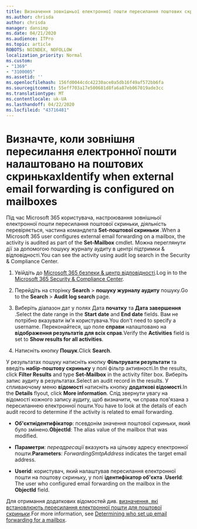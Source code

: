 ```yaml
---
title: Визначення зовнішньої електронної пошти пересилання поштових скриньок у журналах аудиту
ms.author: chrisda
author: chrisda
manager: dansimp
ms.date: 04/21/2020
ms.audience: ITPro
ms.topic: article
ROBOTS: NOINDEX, NOFOLLOW
localization_priority: Normal
ms.custom:
- "1369"
- "3100005"
ms.assetid: ''
ms.openlocfilehash: 156fd0044cdc42230ace0a5db16f49af572bb6fa
ms.sourcegitcommit: 55eff703a17e500681d8fa6a87eb067019ade3cc
ms.translationtype: MT
ms.contentlocale: uk-UA
ms.lasthandoff: 04/22/2020
ms.locfileid: "43716481"
---
```

# <a name="identify-when-external-email-forwarding-is-configured-on-mailboxes"></a><span data-ttu-id="9b29f-102">Визначте, коли зовнішня пересилання електронної пошти налаштовано на поштових скриньках</span><span class="sxs-lookup"><span data-stu-id="9b29f-102">Identify when external email forwarding is configured on mailboxes</span></span>

<span data-ttu-id="9b29f-103">Під час Microsoft 365 користувача, настроювання зовнішньої електронної пошти пересилання поштової скриньки, діяльність перевіряється, частина командлета **Set-поштової скриньки** .</span><span class="sxs-lookup"><span data-stu-id="9b29f-103">When a Microsoft 365 user configures external email forwarding on a mailbox, the activity is audited as part of the **Set-Mailbox** cmdlet.</span></span> <span data-ttu-id="9b29f-104">Можна переглянути дії за допомогою пошуку журналу аудиту в центрі підтримки & відповідності.</span><span class="sxs-lookup"><span data-stu-id="9b29f-104">You can see the activity using audit log search in the Security & Compliance Center.</span></span>

1. <span data-ttu-id="9b29f-105">Увійдіть до [Microsoft 365 безпеки & центр відповідності](https://protection.office.com/).</span><span class="sxs-lookup"><span data-stu-id="9b29f-105">Log in to the [Microsoft 365 Security & Compliance Center](https://protection.office.com/).</span></span>

2. <span data-ttu-id="9b29f-106">Перейдіть на сторінку **Search** > **пошуку журналу аудиту** пошуку.</span><span class="sxs-lookup"><span data-stu-id="9b29f-106">Go to the **Search** > **Audit log search** page.</span></span>

3. <span data-ttu-id="9b29f-107">Виберіть діапазон дат у полях Дата **початку** та **Дата завершення** .</span><span class="sxs-lookup"><span data-stu-id="9b29f-107">Select the date range in the **Start date** and **End date** fields.</span></span> <span data-ttu-id="9b29f-108">Вам не потрібно вказувати ім'я користувача.</span><span class="sxs-lookup"><span data-stu-id="9b29f-108">You don't need to specify a username.</span></span> <span data-ttu-id="9b29f-109">Переконайтеся, що поле **справи** налаштовано на **відображення результатів для всіх справ**.</span><span class="sxs-lookup"><span data-stu-id="9b29f-109">Verify the **Activities** field is set to **Show results for all activities**.</span></span>

4. <span data-ttu-id="9b29f-110">Натисніть кнопку **Пошук**.</span><span class="sxs-lookup"><span data-stu-id="9b29f-110">Click **Search**.</span></span>

<span data-ttu-id="9b29f-111">У результатах пошуку натисніть кнопку **Фільтрувати результати** та введіть **набір-поштову скриньку** у полі фільтр активності.</span><span class="sxs-lookup"><span data-stu-id="9b29f-111">In the results, click **Filter Results** and type **Set-Mailbox** in the activity filter box.</span></span> <span data-ttu-id="9b29f-112">Виберіть запис аудиту в результатах.</span><span class="sxs-lookup"><span data-stu-id="9b29f-112">Select an audit record in the results.</span></span> <span data-ttu-id="9b29f-113">У спливаючому меню **відомості** натисніть кнопку **додаткові відомості**.</span><span class="sxs-lookup"><span data-stu-id="9b29f-113">In the **Details** flyout, click **More information**.</span></span> <span data-ttu-id="9b29f-114">Слід звернути увагу на відомості кожного запису аудиту, щоб визначити, чи справа пов'язана з пересиланнею електронної пошти.</span><span class="sxs-lookup"><span data-stu-id="9b29f-114">You have to look at the details of each audit record to determine if the activity is related to email forwarding.</span></span>

- <span data-ttu-id="9b29f-115">**Об'єктиідентифікатор**: псевдонім значення поштової скриньки, який було змінено.</span><span class="sxs-lookup"><span data-stu-id="9b29f-115">**ObjectId**: The alias value of the mailbox that was modified.</span></span>

- <span data-ttu-id="9b29f-116">**Параметри**: _переадресації_ вказують на цільову адресу електронної пошти.</span><span class="sxs-lookup"><span data-stu-id="9b29f-116">**Parameters**: _ForwardingSmtpAddress_ indicates the target email address.</span></span>

- <span data-ttu-id="9b29f-117">**Userid**: користувач, який налаштував пересилання електронної пошти на поштову скриньку, у полі **ідентифікатор об'єкта** .</span><span class="sxs-lookup"><span data-stu-id="9b29f-117">**UserId**: The user who configured email forwarding on the mailbox in the **ObjectId** field.</span></span>

<span data-ttu-id="9b29f-118">Для отримання додаткових відомостей див. [визначення, які встановлюють пересилання електронної пошти для поштової скриньки](https://docs.microsoft.com/office365/securitycompliance/auditing-troubleshooting-scenarios#determining-who-set-up-email-forwarding-for-a-mailbox).</span><span class="sxs-lookup"><span data-stu-id="9b29f-118">For more information, see [Determining who set up email forwarding for a mailbox](https://docs.microsoft.com/office365/securitycompliance/auditing-troubleshooting-scenarios#determining-who-set-up-email-forwarding-for-a-mailbox).</span></span>
